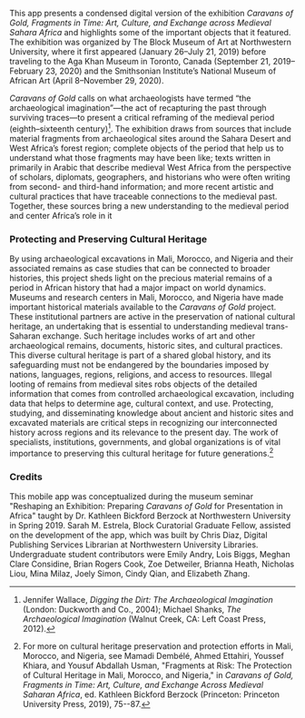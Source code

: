 This app presents a condensed digital version of the exhibition _Caravans of Gold, Fragments in Time: Art, Culture, and Exchange across Medieval Sahara Africa_ and highlights some of the important objects that it featured. The exhibition was organized by The Block Museum of Art at Northwestern University, where it first appeared (January 26–July 21, 2019) before traveling to the Aga Khan Museum in Toronto, Canada (September 21, 2019–February 23, 2020) and the Smithsonian Institute’s National Museum of African Art (April 8–November 29, 2020).

_Caravans of Gold_ calls on what archaeologists have termed “the archaeological imagination”—the act of recapturing the past through surviving traces—to present a critical reframing of the medieval period (eighth–sixteenth century)[^1].  The exhibition draws from sources that include material fragments from archaeological sites around the Sahara Desert and West Africa’s forest region; complete objects of the period that help us to understand what those fragments may have been like; texts written in primarily in Arabic that describe medieval West Africa from the perspective of scholars, diplomats, geographers, and historians who were often writing from second- and third-hand information; and more recent artistic and cultural practices that have traceable connections to the medieval past. Together, these sources bring a new understanding to the medieval period and center Africa’s role in it

### Protecting and Preserving Cultural Heritage

By using archaeological excavations in Mali, Morocco, and Nigeria and their associated remains as case studies that can be connected to broader histories, this project sheds light on the precious material remains of a period in African history that had a major impact on world dynamics. Museums and research centers in Mali, Morocco, and Nigeria have made important historical materials available to the *Caravans of Gold* project. These institutional partners are active in the preservation of national cultural heritage, an undertaking that is essential to understanding medieval trans-Saharan exchange. Such heritage includes works of art and other archaeological remains, documents, historic sites, and cultural practices. This diverse cultural heritage is part of a shared global history, and its safeguarding must not be endangered by the boundaries imposed by nations, languages, regions, religions, and access to resources. Illegal looting of remains from medieval sites robs objects of the detailed information that comes from controlled archaeological excavation, including data that helps to determine age, cultural context, and use. Protecting, studying, and disseminating knowledge about ancient and historic sites and excavated materials are critical steps in recognizing our interconnected history across regions and its relevance to the present day. The work of specialists, institutions, governments, and global organizations is of vital importance to preserving this cultural heritage for future generations.[^2]


### Credits

This mobile app was conceptualized during the museum seminar "Reshaping an Exhibition: Preparing *Caravans of Gold* for Presentation in Africa" taught by Dr. Kathleen Bickford Berzock at Northwestern University in Spring 2019. Sarah M. Estrela, Block Curatorial Graduate Fellow, assisted on the development of the app, which was built by Chris Diaz, Digital Publishing Services Librarian at Northwestern University Libraries. Undergraduate student contributors were Emily Andry, Lois Biggs, Meghan Clare Considine, Brian Rogers Cook, Zoe Detweiler, Brianna Heath, Nicholas Liou, Mina Milaz, Joely Simon, Cindy Qian, and Elizabeth Zhang.

[^1]: Jennifer Wallace, _Digging the Dirt: The Archaeological Imagination_ (London: Duckworth and Co., 2004); Michael Shanks, _The Archaeological Imagination_ (Walnut Creek, CA: Left Coast Press, 2012).

[^2]: For more on cultural heritage preservation and protection efforts in Mali, Morocco, and Nigeria, see Mamadi Dembélé, Ahmed Ettahiri, Youssef Khiara, and Yousuf Abdallah Usman, "Fragments at Risk: The Protection of Cultural Heritage in Mali, Morocco, and Nigeria," in *Caravans of Gold, Fragments in Time: Art, Culture, and Exchange Across Medieval Saharan Africa*, ed. Kathleen Bickford Berzock (Princeton: Princeton University Press, 2019), 75--87.
